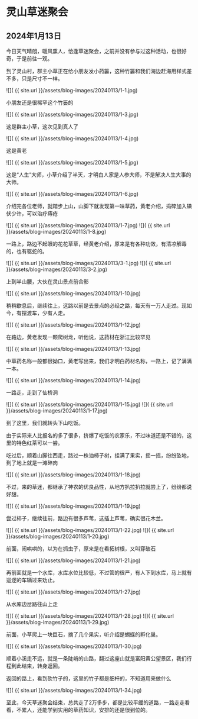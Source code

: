 灵山草迷聚会
=======================

2024年1月13日
-----------------------
今日天气晴朗，暖风熏人，恰逢草迷聚会，之前并没有参与过这种活动，也很好奇，于是前往一观。

到了灵山村，群主小草正在给小朋友发小药篓，这种竹篓和我们海边赶海用样式差不多，只是尺寸不一样。

![]( {{ site.url }}/assets/blog-images/20240113/1-1.jpg)

<!-- 大朋友也有

![]( {{ site.url }}/assets/blog-images/20240113/1-2.jpg) -->

小朋友还是很稀罕这个竹篓的

![]( {{ site.url }}/assets/blog-images/20240113/1-3.jpg)

这是群主小草，这次见到真人了

![]( {{ site.url }}/assets/blog-images/20240113/1-4.jpg)

这是黄老

![]( {{ site.url }}/assets/blog-images/20240113/1-5.jpg)

这是“人生”大师，小草介绍了半天，才明白人家是人参大师，不是解决人生大事的大师。

![]( {{ site.url }}/assets/blog-images/20240113/1-6.jpg)

介绍完各位老师，就踏步上山，山脚下就发现第一味草药，黄老介绍，捣碎加入碘伏少许，可以治疗痔疮

![]( {{ site.url }}/assets/blog-images/20240113/1-7.jpg)
![]( {{ site.url }}/assets/blog-images/20240113/1-8.jpg)

一路上，路边不起眼的花花草草，经黄老介绍，原来是有各种功效，有清凉解毒的，也有驱蛇的。

![]( {{ site.url }}/assets/blog-images/20240113/3-1.jpg)
![]( {{ site.url }}/assets/blog-images/20240113/3-2.jpg)

上到半山腰，大伙在灵山景点前合影

![]( {{ site.url }}/assets/blog-images/20240113/1-10.jpg)

稍稍歇息后，继续往上，这路以前是去景点的必经之路，每天有一万人走过。现如今，有摆渡车，少有人走。

![]( {{ site.url }}/assets/blog-images/20240113/1-12.jpg)

在路边，黄老发现一颗爬树龙，听他说，这药材在浙江比较罕见

![]( {{ site.url }}/assets/blog-images/20240113/1-13.jpg)

中草药名称一般都很拗口，黄老写出来，我们才明白药材名称，一路上，记了满满一本。

![]( {{ site.url }}/assets/blog-images/20240113/1-14.jpg)

一路走，走到了仙桥洞

![]( {{ site.url }}/assets/blog-images/20240113/1-15.jpg)
![]( {{ site.url }}/assets/blog-images/20240113/1-17.jpg)

到了这里，我们就转头下山吃饭。

由于实际来人比报名的多了很多，挤爆了吃饭的农家乐，不过味道还是不错的，这里的特色红茶可以一尝。

吃过后，顺着山脚往西走，路过一株油柿子树，挂满了果实，摇一摇，纷纷坠地，到了地上就是一滩碎肉

![]( {{ site.url }}/assets/blog-images/20240113/1-18.jpg)

不过，来的草迷，都继承了神农的优良品性，从地方扒拉扒拉就尝上了，纷纷都说好甜。

![]( {{ site.url }}/assets/blog-images/20240113/1-19.jpg)

尝过柿子，继续往前，路边有很多芦苇，这插上芦苇，确实很花木兰。

![]( {{ site.url }}/assets/blog-images/20240113/1-22.jpg)
![]( {{ site.url }}/assets/blog-images/20240113/1-20.jpg)

前面，闹哄哄的，以为在抓虫子，原来是在看拓树根，又叫穿破石

![]( {{ site.url }}/assets/blog-images/20240113/1-21.jpg)

再前面就是一个水库，水库水位比较低，不过管的很严，有人下到水库，马上就有巡逻的车辆过来劝止。

![]( {{ site.url }}/assets/blog-images/20240113/1-27.jpg)

从水库边岔路往山上走

![]( {{ site.url }}/assets/blog-images/20240113/1-28.jpg)
![]( {{ site.url }}/assets/blog-images/20240113/1-29.jpg)

前面，小草爬上一块巨石，摘了几个果实，听介绍是蝴蝶的孵化巢。

![]( {{ site.url }}/assets/blog-images/20240113/1-30.jpg)

顺着小溪走不远，就是一条陡峭的山路，翻过这座山就是富阳黄公望景区，我们行程到此结束，转身返回。

返回的路上，看到砍竹子的，这里的竹子都是细杆的，不知道用来做什么

![]( {{ site.url }}/assets/blog-images/20240113/1-34.jpg)

至此，今天草迷聚会结束，总共走了2万多步，都是比较平缓的道路，一路走走看看，不累人，还能学到实用的草药知识，安排的还是很到位的。
